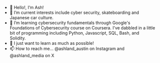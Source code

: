 - 👋 Hello!, I’m Ash!
- 👀 I’m current interests include cyber security, skateboarding and Japanese car culture.
- 🌱 I’m learning cybersecurity fundamentals through Google's Foundations of Cybersecurity course on Coursera. I've dabbled in a little bit of programming including Python, Javascript, SQL, Bash, and Solidity.
- 💞️ I just want to learn as much as possible!
- 📫 How to reach me... @ashland_austin on Instagram and @ashland_media on X

<!---
agoett89/agoett89 is a ✨ special ✨ repository because its `README.md` (this file) appears on your GitHub profile.
You can click the Preview link to take a look at your changes.
--->
